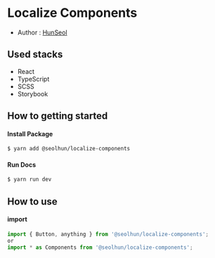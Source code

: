 # Localize Components

- Author : [HunSeol](https://github.com/Seolhun/)

## Used stacks
- React
- TypeScript
- SCSS
- Storybook

## How to getting started
#### Install Package
```bash
$ yarn add @seolhun/localize-components
```

#### Run Docs
```bash
$ yarn run dev
```

## How to use
#### import
```js
import { Button, anything } from '@seolhun/localize-components';
or 
import * as Components from '@seolhun/localize-components';
```
